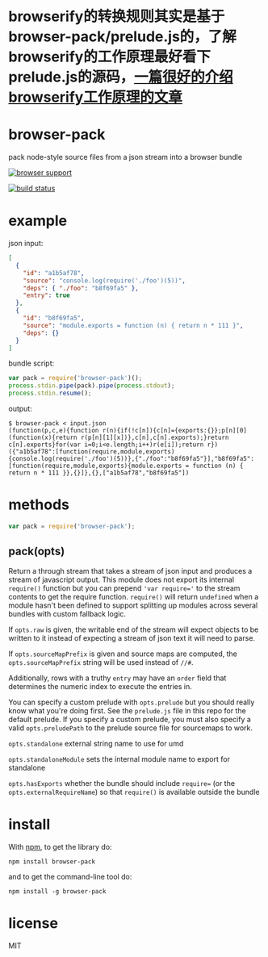 # browserify的转换规则其实是基于browser-pack/prelude.js的，了解browserify的工作原理最好看下prelude.js的源码，[一篇很好的介绍browserify工作原理的文章](http://benclinkinbeard.com/posts/how-browserify-works/)

# browser-pack

pack node-style source files from a json stream into a browser bundle

[![browser support](http://ci.testling.com/substack/browser-pack.png)](http://ci.testling.com/substack/browser-pack)

[![build status](https://secure.travis-ci.org/substack/browser-pack.png)](http://travis-ci.org/substack/browser-pack)

# example

json input:

``` json
[
  {
    "id": "a1b5af78",
    "source": "console.log(require('./foo')(5))",
    "deps": { "./foo": "b8f69fa5" },
    "entry": true
  },
  {
    "id": "b8f69fa5",
    "source": "module.exports = function (n) { return n * 111 }",
    "deps": {}
  }
]
```

bundle script:

``` js
var pack = require('browser-pack')();
process.stdin.pipe(pack).pipe(process.stdout);
process.stdin.resume();
```

output:

```
$ browser-pack < input.json
(function(p,c,e){function r(n){if(!c[n]){c[n]={exports:{}};p[n][0](function(x){return r(p[n][1][x])},c[n],c[n].exports);}return c[n].exports}for(var i=0;i<e.length;i++)r(e[i]);return r})({"a1b5af78":[function(require,module,exports){console.log(require('./foo')(5))},{"./foo":"b8f69fa5"}],"b8f69fa5":[function(require,module,exports){module.exports = function (n) { return n * 111 }},{}]},{},["a1b5af78","b8f69fa5"])
```

# methods

``` js
var pack = require('browser-pack');
```

## pack(opts)

Return a through stream that takes a stream of json input and produces a stream
of javascript output. This module does not export its internal `require()`
function but you can prepend `'var require='` to the stream contents to get the
require function. `require()` will return `undefined` when a module hasn't been
defined to support splitting up modules across several bundles with custom
fallback logic.

If `opts.raw` is given, the writable end of the stream will expect objects to be
written to it instead of expecting a stream of json text it will need to parse.

If `opts.sourceMapPrefix` is given and source maps are computed, the
`opts.sourceMapPrefix` string will be used instead of `//#`.

Additionally, rows with a truthy `entry` may have an `order` field that
determines the numeric index to execute the entries in.

You can specify a custom prelude with `opts.prelude` but you should really know
what you're doing first. See the `prelude.js` file in this repo for the default
prelude. If you specify a custom prelude, you must also specify a valid
`opts.preludePath` to the prelude source file for sourcemaps to work.

`opts.standalone` external string name to use for umd

`opts.standaloneModule` sets the internal module name to export for standalone

`opts.hasExports` whether the bundle should include `require=` (or the
`opts.externalRequireName`) so that `require()` is available outside the bundle

# install

With [npm](https://npmjs.org), to get the library do:

```
npm install browser-pack
```

and to get the command-line tool do:

```
npm install -g browser-pack
```

# license

MIT
